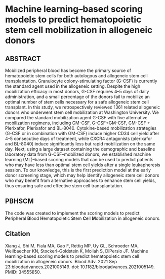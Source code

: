 #  Machine learning–based scoring models to predict hematopoietic stem cell mobilization in allogeneic donors
## ABSTRACT
Mobilized peripheral blood has become the primary source of hematopoietic stem cells for both autologous and allogeneic stem cell transplantation. Granulocyte colony-stimulating factor (G-CSF) is currently the standard agent used in the allogeneic setting. Despite the high mobilization efficacy in most donors, G-CSF requires 4–5 days of daily administration, and a small percentage of the donors fail to mobilize an optimal number of stem cells necessary for a safe allogeneic stem cell transplant. In this study, we retrospectively reviewed 1361 related allogeneic donors who underwent stem cell mobilization at Washington University. We compared the standard mobilization agent G-CSF with five alternative mobilization regimens, including GM-CSF, G-CSF+GM-CSF, GM-CSF + Plerixafor, Plerixafor and BL-8040. Cytokine-based mobilization strategies (G-CSF or in combination with GM-CSF) induce higher CD34 cell yield after 4–5 consecutive days of treatment, while CXCR4 antagonists (plerixafor and BL-8040) induce significantly less but rapid mobilization on the same day. Next, using a large dataset containing the demographic and baseline laboratory data from G-CSF–mobilized donors, we established machine learning (ML)–based scoring models that can be used to predict patients who may have less than optimal stem cell yields after a single leukapheresis session. To our knowledge, this is the first prediction model at the early donor screening stage, which may help identify allogeneic stem cell donors who may benefit from alternative approaches to enhance stem cell yields, thus ensuring safe and effective stem cell transplantation.

## PBHSCM

The code was created to implement the scoring models to predict **P**eripheral **B**lood **H**ematopoietic **S**tem **C**ell **M**obilization in allogeneic donors.

## Citation

Xiang J, Shi M, Fiala MA, Gao F, Rettig MP, Uy GL, Schroeder MA, Weilbaecher KN, Stockerl-Goldstein K, Mollah S, DiPersio JF. Machine learning-based scoring models to predict hematopoietic stem cell mobilization in allogeneic donors. Blood Adv. 2021 Sep 23:bloodadvances.2021005149. doi: 10.1182/bloodadvances.2021005149. PMID: 34555850.

